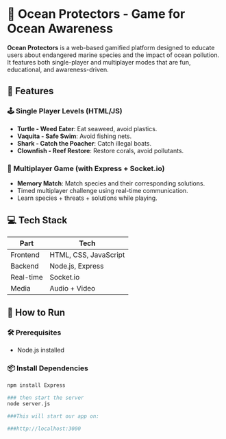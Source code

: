 # 🌊 Ocean Protectors - Game for Ocean Awareness

**Ocean Protectors** is a web-based gamified platform designed to educate users about endangered marine species and the impact of ocean pollution. It features both single-player and multiplayer modes that are fun, educational, and awareness-driven.

## 🎯 Features

### 🕹️ Single Player Levels (HTML/JS)
- **Turtle - Weed Eater**: Eat seaweed, avoid plastics.
- **Vaquita - Safe Swim**: Avoid fishing nets.
- **Shark - Catch the Poacher**: Catch illegal boats.
- **Clownfish - Reef Restore**: Restore corals, avoid pollutants.

### 🤝 Multiplayer Game (with Express + Socket.io)
- **Memory Match**: Match species and their corresponding solutions.
- Timed multiplayer challenge using real-time communication.
- Learn species + threats + solutions while playing.

## 💻 Tech Stack

| Part         | Tech                |
|--------------|---------------------|
| Frontend     | HTML, CSS, JavaScript |
| Backend      | Node.js, Express     |
| Real-time    | Socket.io            |
| Media        | Audio + Video        |


## 🚀 How to Run

### 🛠️ Prerequisites

- Node.js installed

### 📦 Install Dependencies

```bash
npm install Express

### then start the server
node server.js

###This will start our app on:

###http://localhost:3000
